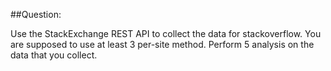 ##Question:

Use the StackExchange REST API to collect the data for stackoverflow. You are supposed to use at least 3 per-site method. 
Perform 5 analysis on the data that you collect.
